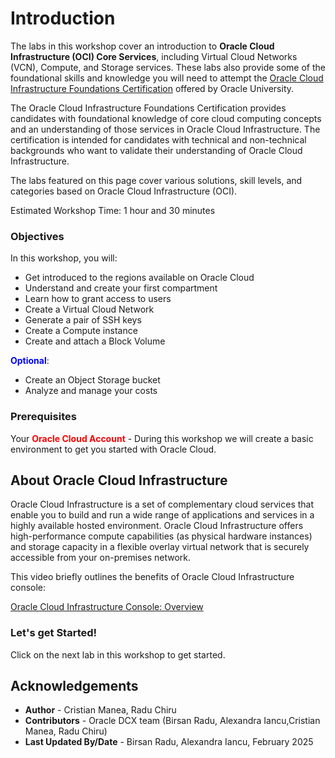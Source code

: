 # Introduction

The labs in this workshop cover an introduction to **Oracle Cloud Infrastructure (OCI) Core Services**, including Virtual Cloud Networks (VCN), Compute, and Storage services. These labs also provide some of the foundational skills and knowledge you will need to attempt the [Oracle Cloud Infrastructure Foundations Certification](https://mylearn.oracle.com/ou/learning-path/become-an-oci-foundations-associate-2023/122043) offered by Oracle University.

The Oracle Cloud Infrastructure Foundations Certification provides candidates with foundational knowledge of core cloud computing concepts and an understanding of those services in Oracle Cloud Infrastructure. The certification is intended for candidates with technical and non-technical backgrounds who want to validate their understanding of Oracle Cloud Infrastructure.

The labs featured on this page cover various solutions, skill levels, and categories based on Oracle Cloud Infrastructure (OCI).

Estimated Workshop Time: 1 hour and 30 minutes

### Objectives
In this workshop, you will:
- Get introduced to the regions available on Oracle Cloud
- Understand and create your first compartment
- Learn how to grant access to users
- Create a Virtual Cloud Network
- Generate a pair of SSH keys
- Create a Compute instance
- Create and attach a Block Volume

**<font color="blue">Optional</font>**:
 - Create an Object Storage bucket
 - Analyze and manage your costs

### Prerequisites
Your **<font color="red">Oracle Cloud Account</font>** - During this workshop we will create a basic environment to get you started with Oracle Cloud.



## About Oracle Cloud Infrastructure

Oracle Cloud Infrastructure is a set of complementary cloud services that enable you to build and run a wide range of applications and services in a highly available hosted environment. Oracle Cloud Infrastructure offers high-performance compute capabilities (as physical hardware instances) and storage capacity in a flexible overlay virtual network that is securely accessible from your on-premises network.

This video briefly outlines the benefits of Oracle Cloud Infrastructure console:

[Oracle Cloud Infrastructure Console: Overview](youtube:m-VtWwpJ5OY)

### Let's get Started!

Click on the next lab in this workshop to get started.

## Acknowledgements
- **Author** - Cristian Manea, Radu Chiru
- **Contributors** - Oracle DCX team (Birsan Radu, Alexandra Iancu,Cristian Manea, Radu Chiru)
- **Last Updated By/Date** - Birsan Radu, Alexandra Iancu, February 2025


